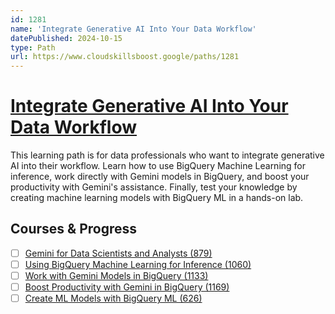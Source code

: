 ```yaml
---
id: 1281
name: 'Integrate Generative AI Into Your Data Workflow'
datePublished: 2024-10-15
type: Path
url: https://www.cloudskillsboost.google/paths/1281
---
```


# [Integrate Generative AI Into Your Data Workflow](https://www.cloudskillsboost.google/paths/1281)

This learning path is for data professionals who want to integrate generative AI into their workflow. Learn how to use BigQuery Machine Learning for inference, work directly with Gemini models in BigQuery, and boost your productivity with Gemini's assistance. Finally, test your knowledge by creating machine learning models with BigQuery ML in a hands-on lab.

## Courses & Progress

- [ ] [Gemini for Data Scientists and Analysts (879)](../courses/Gemini-for-Data-Scientists-and-Analysts.md)
- [ ] [Using BigQuery Machine Learning for Inference (1060)](../courses/Using-BigQuery-Machine-Learning-for-Inference.md)
- [ ] [Work with Gemini Models in BigQuery (1133)](../courses/Work-with-Gemini-Models-in-BigQuery.md)
- [ ] [Boost Productivity with Gemini in BigQuery (1169)](../courses/Boost-Productivity-with-Gemini-in-BigQuery.md)
- [ ] [Create ML Models with BigQuery ML (626)](../courses/Create-ML-Models-with-BigQuery-ML.md)
